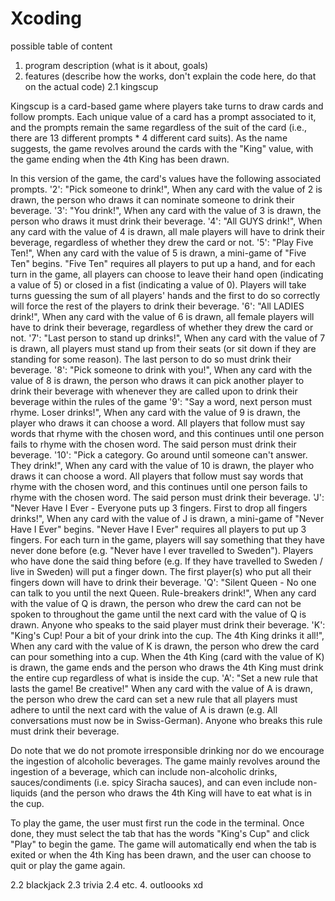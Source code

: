 # Xcoding

possible table of content
1. program description (what is it about, goals)
2. features (describe how the works, don't explain the code here, do that on the actual code)
   2.1 kingscup

Kingscup is a card-based game where players take turns to draw cards and follow prompts. Each unique value of a card has a prompt associated to it, and the prompts remain the same regardless of the suit of the card (i.e., there are 13 different prompts * 4 different card suits). As the name suggests, the game revolves around the cards with the "King" value, with the game ending when the 4th King has been drawn.

In this version of the game, the card's values have the following associated prompts. 
    '2': "Pick someone to drink!", 
       When any card with the value of 2 is drawn, the person who draws it can nominate someone to drink their beverage.
    '3': "You drink!", 
       When any card with the value of 3 is drawn, the person who draws it must drink their beverage.
    '4': "All GUYS drink!", 
       When any card with the value of 4 is drawn, all male players will have to drink their beverage, regardless of whether they drew the card or not.
    '5': "Play Five Ten!", 
       When any card with the value of 5 is drawn, a mini-game of "Five Ten" begins. "Five Ten" requires all players to put up a hand, and for each turn in the game, all players can choose to leave their hand open (indicating a value of 5) or closed in a fist (indicating a value of 0). Players will take turns guessing the sum of all players' hands and the first to do so correctly will force the rest of the players to drink their beverage. 
    '6': "All LADIES drink!",
       When any card with the value of 6 is drawn, all female players will have to drink their beverage, regardless of whether they drew the card or not.
    '7': "Last person to stand up drinks!", 
       When any card with the value of 7 is drawn, all players must stand up from their seats (or sit down if they are standing for some reason). The last person to do so must drink their beverage.
    '8': "Pick someone to drink with you!",
       When any card with the value of 8 is drawn, the person who draws it can pick another player to drink their beverage with whenever they are called upon to drink their beverage within the rules of the game 
    '9': "Say a word, next person must rhyme. Loser drinks!",
       When any card with the value of 9 is drawn, the player who draws it can choose a word. All players that follow must say words that rhyme with the chosen word, and this continues until one person fails to rhyme with the chosen word. The said person must drink their beverage.
    '10': "Pick a category. Go around until someone can't answer. They drink!", 
    When any card with the value of 10 is drawn, the player who draws it can choose a word. All players that follow must say words that rhyme with the chosen word, and this continues until one person fails to rhyme with the chosen word. The said person must drink their beverage.
    'J': "Never Have I Ever - Everyone puts up 3 fingers. First to drop all fingers drinks!", 
    When any card with the value of J is drawn, a mini-game of "Never Have I Ever" begins. "Never Have I Ever" requires all players to put up 3 fingers. For each turn in the game, players will say something that they have never done before (e.g. "Never have I ever travelled to Sweden"). Players who have done the said thing before (e.g. If they have travelled to Sweden / live in Sweden) will put a finger down. The first player(s) who put all their fingers down will have to drink their beverage.
    'Q': "Silent Queen - No one can talk to you until the next Queen. Rule-breakers drink!", 
    When any card with the value of Q is drawn, the person who drew the card can not be spoken to throughout the game until the next card with the value of Q is drawn. Anyone who speaks to the said player must drink their beverage.
    'K': "King's Cup! Pour a bit of your drink into the cup. The 4th King drinks it all!",
    When any card with the value of K is drawn, the person who drew the card can pour something into a cup. When the 4th King (card with the value of K) is drawn, the game ends and the person who draws the 4th King must drink the entire cup regardless of what is inside the cup.
    'A': "Set a new rule that lasts the game! Be creative!" 
    When any card with the value of A is drawn, the person who drew the card can set a new rule that all players must adhere to until the next card with the value of A is drawn (e.g. All conversations must now be in Swiss-German). Anyone who breaks this rule must drink their beverage.
    
Do note that we do not promote irresponsible drinking nor do we encourage the ingestion of alcoholic beverages. The game mainly revolves around the ingestion of a beverage, which can include non-alcoholic drinks, sauces/condiments (i.e. spicy Siracha sauces), and can even include non-liquids (and the person who draws the 4th King will have to eat what is in the cup.

To play the game, the user must first run the code in the terminal. Once done, they must select the tab that has the words "King's Cup" and click "Play" to begin the game. The game will automatically end when the tab is exited or when the 4th King has been drawn, and the user can choose to quit or play the game again.
   
   2.2 blackjack
   2.3 trivia
   2.4 etc.
4. outloooks 
xd



